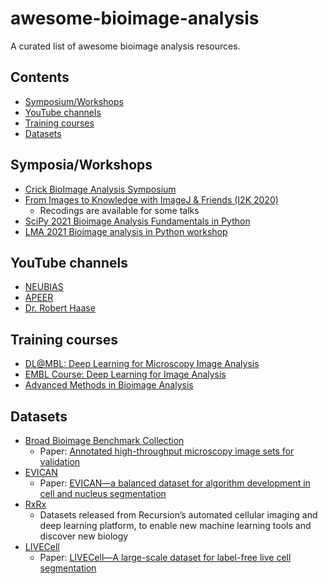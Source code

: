 # awesome-bioimage-analysis

A curated list of awesome bioimage analysis resources.

## Contents
* [Symposium/Workshops](#symposiaworkshops)
* [YouTube channels](#youtube-channels)
* [Training courses](#training-courses)
* [Datasets](#datasets)


## Symposia/Workshops
* [Crick BioImage Analysis Symposium](https://www.crick.ac.uk/whats-on/crick-bioimage-analysis-symposium-2021)
* [From Images to Knowledge with ImageJ & Friends (I2K 2020)](https://www.janelia.org/you-janelia/conferences/from-images-to-knowledge-with-imagej-friends/virtual-workshop-program)
  * Recodings are available for some talks
* [SciPy 2021 Bioimage Analysis Fundamentals in Python](https://github.com/sofroniewn/tutorial-scipy2021-bioimage-analysis-fundamentals)
* [LMA 2021 Bioimage analysis in Python workshop](https://github.com/jni/lma-2021-bioimage-analysis-python)


## YouTube channels
* [NEUBIAS](https://www.youtube.com/c/NEUBIAS/featured)
* [APEER](https://www.youtube.com/channel/UCVrG0AsRMb0pPcxzX75SusA/featured)
* [Dr. Robert Haase](https://www.youtube.com/c/haesleinhuepf/featured)


## Training courses
* [DL@MBL: Deep Learning for Microscopy Image Analysis](https://www.mbl.edu/education/courses/deep-learning-for-microscopy-image-analysis/)
* [EMBL Course: Deep Learning for Image Analysis](https://www.embl.org/about/info/course-and-conference-office/events/mac22-01/)
* [Advanced Methods in Bioimage Analysis](https://www.embl.de/training/events/2020/BIA20-01/)



## Datasets
* [Broad Bioimage Benchmark Collection](https://bbbc.broadinstitute.org)
  * Paper: [Annotated high-throughput microscopy image sets for validation](https://pubmed.ncbi.nlm.nih.gov/22743765/)
* [EVICAN](https://edmond.mpdl.mpg.de/imeji/collection/l45s16atmi6Aa4sI?q=)
  * Paper: [EVICAN—a balanced dataset for algorithm development in cell and nucleus segmentation](https://academic.oup.com/bioinformatics/article/36/12/3863/5814923)
* [RxRx](https://www.rxrx.ai)
  * Datasets released from Recursion’s automated cellular imaging and deep learning platform, to enable new machine learning tools and discover new biology
* [LIVECell](https://sartorius-research.github.io/LIVECell/)
  * Paper: [LIVECell—A large-scale dataset for label-free live cell segmentation](https://www.nature.com/articles/s41592-021-01249-6)
